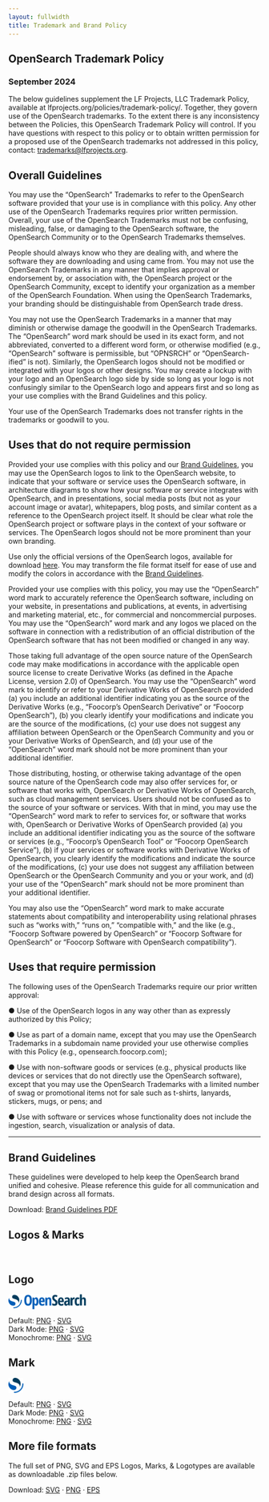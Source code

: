 ```yaml
---
layout: fullwidth
title: Trademark and Brand Policy
---
```


## OpenSearch Trademark Policy

### September 2024

The below guidelines supplement the LF Projects, LLC Trademark Policy, available at lfprojects.org/policies/trademark-policy/. Together, they govern use of the OpenSearch trademarks. To the extent there is any inconsistency between the Policies, this OpenSearch Trademark Policy will control. If you have questions with respect to this policy or to obtain written permission for a proposed use of the OpenSearch trademarks not addressed in this policy, contact: trademarks@lfprojects.org.

## Overall Guidelines

You may use the “OpenSearch” Trademarks to refer to the OpenSearch software provided that your use is in compliance with this policy. Any other use of the OpenSearch Trademarks requires prior written permission. Overall, your use of the OpenSearch Trademarks must not be confusing, misleading, false, or damaging to the OpenSearch software, the OpenSearch Community or to the OpenSearch Trademarks themselves.

People should always know who they are dealing with, and where the software they are downloading and using came from. You may not use the OpenSearch Trademarks in any manner that implies approval or endorsement by, or association with, the OpenSearch project or the OpenSearch Community, except to identify your organization as a member of the OpenSearch Foundation. When using the OpenSearch Trademarks, your branding should be distinguishable from OpenSearch trade dress.

You may not use the OpenSearch Trademarks in a manner that may diminish or otherwise damage the goodwill in the OpenSearch Trademarks. The “OpenSearch” word mark should be used in its exact form, and not abbreviated, converted to a different word form, or otherwise modified (e.g., “OpenSearch” software is permissible, but “OPNSRCH” or “OpenSearch-ified” is not). Similarly, the OpenSearch logos should not be modified or integrated with your logos or other designs. You may create a lockup with your logo and an OpenSearch logo side by side so long as your logo is not confusingly similar to the OpenSearch logo and appears first and so long as your use complies with the Brand Guidelines and this policy.

Your use of the OpenSearch Trademarks does not transfer rights in the trademarks or goodwill to you.

## Uses that do not require permission

Provided your use complies with this policy and our [Brand Guidelines](https://opensearch.org/assets/brand/OpenSearch-Brand-Guide.pdf), you may use the OpenSearch logos to link to the OpenSearch website, to indicate that your software or service uses the OpenSearch software, in architecture diagrams to show how your software or service integrates with OpenSearch, and in presentations, social media posts (but not as your account image or avatar), whitepapers, blog posts, and similar content as a reference to the OpenSearch project itself. It should be clear what role the OpenSearch project or software plays in the context of your software or services. The OpenSearch logos should not be more prominent than your own branding.

Use only the official versions of the OpenSearch logos, available for download [here](https://opensearch.org/assets/brand/OpenSearch-logos.zip). You may transform the file format itself for ease of use and modify the colors in accordance with the [Brand Guidelines](https://opensearch.org/assets/brand/OpenSearch-Brand-Guide.pdf).

Provided your use complies with this policy, you may use the “OpenSearch” word mark to accurately reference the OpenSearch software, including on your website, in presentations and publications, at events, in advertising and marketing material, etc., for commercial and noncommercial purposes. You may use the “OpenSearch” word mark and any logos we placed on the software in connection with a redistribution of an official distribution of the OpenSearch software that has not been modified or changed in any way.

Those taking full advantage of the open source nature of the OpenSearch code may make modifications in accordance with the applicable open source license to create Derivative Works (as defined in the Apache License, version 2.0) of OpenSearch. You may use the “OpenSearch” word mark to identify or refer to your Derivative Works of OpenSearch provided (a) you include an additional identifier indicating you as the source of the Derivative Works (e.g., “Foocorp’s OpenSearch Derivative” or “Foocorp OpenSearch”), (b) you clearly identify your modifications and indicate you are the source of the modifications, (c) your use does not suggest any affiliation between OpenSearch or the OpenSearch Community and you or your Derivative Works of OpenSearch, and (d) your use of the “OpenSearch” word mark should not be more prominent than your additional identifier.

Those distributing, hosting, or otherwise taking advantage of the open source nature of the OpenSearch code may also offer services for, or software that works with, OpenSearch or Derivative Works of OpenSearch, such as cloud management services. Users should not be confused as to the source of your software or services. With that in mind, you may use the “OpenSearch” word mark to refer to services for, or software that works with, OpenSearch or Derivative Works of OpenSearch provided (a) you include an additional identifier indicating you as the source of the software or services (e.g., “Foocorp’s OpenSearch Tool” or “Foocorp OpenSearch Service”), (b) if your services or software works with Derivative Works of OpenSearch, you clearly identify the modifications and indicate the source of the modifications, (c) your use does not suggest any affiliation between OpenSearch or the OpenSearch Community and you or your work, and (d) your use of the “OpenSearch” mark should not be more prominent than your additional identifier.

You may also use the “OpenSearch” word mark to make accurate statements about compatibility and interoperability using relational phrases such as “works with,” “runs on,” “compatible with,” and the like (e.g., “Foocorp Software powered by OpenSearch” or “Foocorp Software for OpenSearch” or “Foocorp Software with OpenSearch compatibility”).

## Uses that require permission

The following uses of the OpenSearch Trademarks require our prior written approval:

●  Use of the OpenSearch logos in any way other than as expressly authorized by this Policy;

●  Use as part of a domain name, except that you may use the OpenSearch Trademarks in a subdomain name provided your use otherwise complies with this Policy (e.g., opensearch.foocorp.com);

●  Use with non-software goods or services (e.g., physical products like devices or services that do not directly use the OpenSearch software), except that you may use the OpenSearch Trademarks with a limited number of swag or promotional items not for sale such as t-shirts, lanyards, stickers, mugs, or pens; and

●  Use with software or services whose functionality does not include the ingestion, search, visualization or analysis of data.

---

## Brand Guidelines

These guidelines were developed to help keep the OpenSearch brand unified and cohesive. Please reference this guide for all communication and brand design across all formats.

Download: <a href="/assets/brand/OpenSearch-Brand-Guide.pdf" target="_blank">Brand Guidelines PDF</a>

## Logos & Marks
<br/>

## Logo
<img src="assets/brand/SVG/Logo/opensearch_logo_default.svg" height="30px" alt="OpenSearch Logo" style="display: block; margin-bottom: 1em;" />
Default: <a href="assets/brand/PNG/Logo/opensearch_logo_default.png" target="_blank">PNG</a> &middot; <a href="assets/brand/SVG/Logo/opensearch_logo_default.svg" target="_blank">SVG</a><br />
Dark Mode: <a href="assets/brand/PNG/Logo/opensearch_logo_darkmode.png" target="_blank">PNG</a> &middot; <a href="assets/brand/SVG/Logo/opensearch_logo_darkmode.svg" target="_blank">SVG</a><br />
Monochrome: <a href="assets/brand/PNG/Logo/opensearch_logo_monochrome.png" target="_blank">PNG</a> &middot; <a href="assets/brand/SVG/Logo/opensearch_logo_monochrome.svg" target="_blank">SVG</a>

## Mark
<img src="assets/brand/SVG/Mark/opensearch_mark_default.svg" height="30px" alt="OpenSearch Mark" style="display: block; margin-bottom: 1em;" />
Default: <a href="assets/brand/PNG/Mark/opensearch_mark_default.png" target="_blank">PNG</a> &middot; <a href="assets/brand/SVG/Mark/opensearch_mark_default.svg" target="_blank">SVG</a><br />
Dark Mode: <a href="assets/brand/PNG/Mark/opensearch_mark_darkmode.png" target="_blank">PNG</a> &middot; <a href="assets/brand/SVG/Mark/opensearch_mark_darkmode.svg" target="_blank">SVG</a><br />
Monochrome: <a href="assets/brand/PNG/Mark/opensearch_mark_monochrome.png" target="_blank">PNG</a> &middot; <a href="assets/brand/SVG/Mark/opensearch_mark_monochrome.svg" target="_blank">SVG</a>

## More file formats
The full set of PNG, SVG and EPS Logos, Marks, & Logotypes are available as downloadable .zip files below. 

Download: <a href="assets/brand/opensearch-assets_SVG.zip" target="_blank">SVG</a> &middot; <a href="assets/brand/opensearch-assets_PNG.zip" target="_blank">PNG</a> &middot; <a href="assets/brand/opensearch-assets_EPS.zip" target="_blank">EPS</a>

<br />